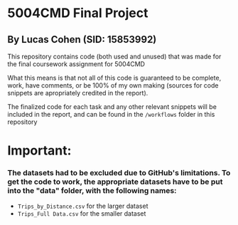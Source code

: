 # 5004CMD Final Project
## By Lucas Cohen (SID: 15853992)
This repository contains code (both used and unused) that was made for the final coursework assignment for 5004CMD

What this means is that not all of this code is guaranteed to be complete, work, have comments, or be 100% of my own making (sources for code snippets are apropriately credited in the report).

The finalized code for each task and any other relevant snippets will be included in the report, and can be found in the ```/workflows``` folder in this repository

# Important:
### The datasets had to be excluded due to GitHub's limitations. To get the code to work, the appropriate datasets have to be put into the "data" folder, with the following names:
- ```Trips_by_Distance.csv``` for the larger dataset
- ```Trips_Full Data.csv``` for the smaller dataset